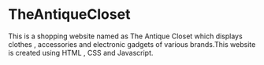 # TheAntiqueCloset
This is a shopping website named as The Antique Closet which displays clothes , accessories and electronic gadgets of various brands.This website is created using HTML , CSS and Javascript.

